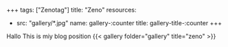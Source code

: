 +++
tags: ["Zenotag"]
title: "Zeno"
resources:
- src: "gallery/*.jpg"
  name: gallery-:counter
  title: gallery-title-:counter
+++


Hallo This is miy blog position
{{< gallery folder="gallery" title="zeno" >}}
